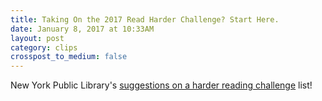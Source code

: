 ```yaml
---
title: Taking On the 2017 Read Harder Challenge? Start Here.
date: January 8, 2017 at 10:33AM
layout: post
category: clips
crosspost_to_medium: false
---
```

New York Public Library's [suggestions on a harder reading challenge](https://www.nypl.org/blog/beta/2016/12/22/doing-2017-read-harder-challenge-try-these-books) list!